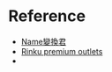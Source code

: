 # Reference

- [Name變換君](https://namehenkan.com/tw)
- [Rinku premium outlets](https://www.premiumoutlets.co.jp/rinku/brands/)
- 